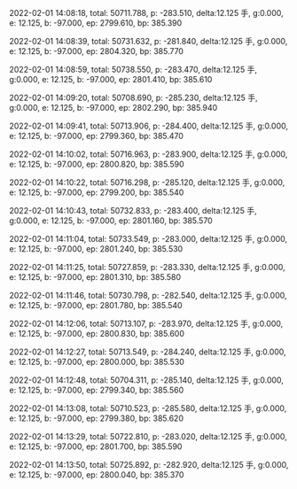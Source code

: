 2022-02-01 14:08:18, total: 50711.788, p: -283.510, delta:12.125 手, g:0.000, e: 12.125, b: -97.000, ep: 2799.610, bp: 385.390

2022-02-01 14:08:39, total: 50731.632, p: -281.840, delta:12.125 手, g:0.000, e: 12.125, b: -97.000, ep: 2804.320, bp: 385.770

2022-02-01 14:08:59, total: 50738.550, p: -283.470, delta:12.125 手, g:0.000, e: 12.125, b: -97.000, ep: 2801.410, bp: 385.610

2022-02-01 14:09:20, total: 50708.690, p: -285.230, delta:12.125 手, g:0.000, e: 12.125, b: -97.000, ep: 2802.290, bp: 385.940

2022-02-01 14:09:41, total: 50713.906, p: -284.400, delta:12.125 手, g:0.000, e: 12.125, b: -97.000, ep: 2799.360, bp: 385.470

2022-02-01 14:10:02, total: 50716.963, p: -283.900, delta:12.125 手, g:0.000, e: 12.125, b: -97.000, ep: 2800.820, bp: 385.590

2022-02-01 14:10:22, total: 50716.298, p: -285.120, delta:12.125 手, g:0.000, e: 12.125, b: -97.000, ep: 2799.200, bp: 385.540

2022-02-01 14:10:43, total: 50732.833, p: -283.400, delta:12.125 手, g:0.000, e: 12.125, b: -97.000, ep: 2801.160, bp: 385.570

2022-02-01 14:11:04, total: 50733.549, p: -283.000, delta:12.125 手, g:0.000, e: 12.125, b: -97.000, ep: 2801.240, bp: 385.530

2022-02-01 14:11:25, total: 50727.859, p: -283.330, delta:12.125 手, g:0.000, e: 12.125, b: -97.000, ep: 2801.310, bp: 385.580

2022-02-01 14:11:46, total: 50730.798, p: -282.540, delta:12.125 手, g:0.000, e: 12.125, b: -97.000, ep: 2801.780, bp: 385.540

2022-02-01 14:12:06, total: 50713.107, p: -283.970, delta:12.125 手, g:0.000, e: 12.125, b: -97.000, ep: 2800.830, bp: 385.600

2022-02-01 14:12:27, total: 50713.549, p: -284.240, delta:12.125 手, g:0.000, e: 12.125, b: -97.000, ep: 2800.000, bp: 385.530

2022-02-01 14:12:48, total: 50704.311, p: -285.140, delta:12.125 手, g:0.000, e: 12.125, b: -97.000, ep: 2799.340, bp: 385.560

2022-02-01 14:13:08, total: 50710.523, p: -285.580, delta:12.125 手, g:0.000, e: 12.125, b: -97.000, ep: 2799.380, bp: 385.620

2022-02-01 14:13:29, total: 50722.810, p: -283.020, delta:12.125 手, g:0.000, e: 12.125, b: -97.000, ep: 2801.700, bp: 385.590

2022-02-01 14:13:50, total: 50725.892, p: -282.920, delta:12.125 手, g:0.000, e: 12.125, b: -97.000, ep: 2800.040, bp: 385.370